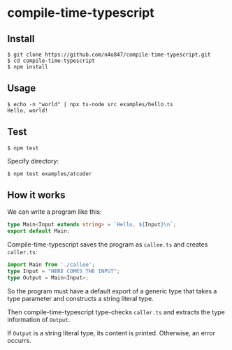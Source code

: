 # compile-time-typescript

## Install

```shell
$ git clone https://github.com/n4o847/compile-time-typescript.git
$ cd compile-time-typescript
$ npm install
```

## Usage

```shell
$ echo -n "world" | npx ts-node src examples/hello.ts
Hello, world!
```

## Test

```shell
$ npm test
```

Specify directory:

```shell
$ npm test examples/atcoder
```

## How it works

We can write a program like this:

```typescript
type Main<Input extends string> = `Hello, ${Input}\n`;
export default Main;
```

Compile-time-typescript saves the program as `callee.ts` and creates `caller.ts`:

```typescript
import Main from './callee';
type Input = "HERE COMES THE INPUT";
type Output = Main<Input>;
```

So the program must have a default export of a generic type that takes a type parameter and constructs a string literal type.

Then compile-time-typescript type-checks `caller.ts` and extracts the type information of `Output`.

If `Output` is a string literal type, its content is printed. Otherwise, an error occurrs.
